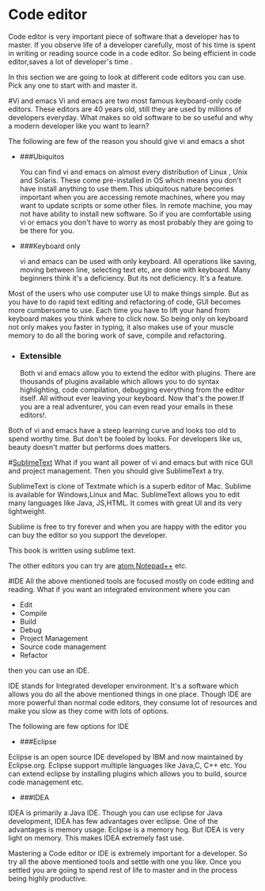 # Code editor
Code editor is very important piece of software that a developer has to master. If you observe life of a developer carefully, most of his time is spent in writing or reading source code in a code editor. So being efficient in code editor,saves a lot of developer's time .

In this section we are going to look at different code editors you can use. Pick any one to start with and master it.

#Vi and emacs
Vi and emacs are two most famous keyboard-only code editors. These editors are 40 years old, still they are used by millions of developers everyday. What makes so old software to be so useful and why a modern developer like you want to learn?

The following are few of the reason you should give vi and emacs a shot

* ###Ubiquitos

    You can find vi and emacs on almost every distribution of Linux , Unix and Solaris. These come pre-installed in OS which means you don't have install anything to use them.This ubiquitous nature becomes important when you are accessing remote machines, where you may want to update scripts or some other files. In remote machine, you may not have ability to install new software. So if you are comfortable using vi or emacs you don't have to worry as most probably they are going to be there for you.

* ###Keyboard only

    vi and emacs can be used with only keyboard. All operations like saving, moving between line, selecting text etc, are done with keyboard. Many beginners think it's a deficiency. But its not deficiency. It's a feature.


Most of the users who use computer use UI to make things simple. But as you have to do rapid text editing and refactoring of code, GUI becomes more cumbersome to use. Each time you have to lift your hand from keyboard makes you think where to click now. So being only on keyboard not only makes you faster in typing, it also makes use of your muscle memory to do all the boring work of save, compile and refactoring.

* ### Extensible

    Both vi and emacs allow you to extend the editor with plugins. There are thousands of plugins available which allows you to do syntax highlighting, code compilation, debugging everything from the editor itself. All without ever leaving your keyboard. Now that's the power.If you are a real adventurer, you can even read your emails in these editors!.

Both of vi and emacs have a steep learning curve and looks too old to spend worthy time. But don't be fooled by looks. For developers like us, beauty doesn't matter but performs does matters.

#[SublimeText](http://www.sublimetext.com/)
What if you want all power of vi and emacs but with nice GUI and project management. Then you should give SublimeText a try.

SublimeText is clone of Textmate which is a superb editor of Mac. Sublime is available for Windows,Linux and Mac. SublimeText allows you to edit many languages like Java, JS,HTML. It comes with great UI and its very lightweight.

Sublime is free to try forever and when you are happy with the editor you can buy the editor so you support the developer.

This book is written using sublime text.

The other editors you can try are [atom](https://atom.io/),[Notepad++](http://notepad-plus-plus.org/) etc.

#IDE
All the above mentioned tools are focused mostly on code editing and reading. What if you want an integrated environment where you can

* Edit
* Compile
* Build
* Debug
* Project Management
* Source code management
* Refactor

then you can use an IDE.

IDE stands for Integrated developer environment. It's a software which allows you do all the above mentioned things in one place. Though IDE are more powerful than normal code editors, they consume lot of resources and make you slow as they come with lots  of options.

The following are few options for IDE

* ###Eclipse

Eclipse is an open source IDE developed by IBM and now maintained by Eclipse.org. Eclipse support multiple languages like Java,C, C++ etc. You can extend eclipse by installing plugins which allows you to build, source code management etc.

* ###IDEA

IDEA is primarily a Java IDE. Though you can use eclipse for Java development, IDEA has few advantages over eclipse. One of the advantages is memory usage. Eclipse is a memory hog. But IDEA is very light on memory. This makes IDEA extremely fast use.


Mastering a Code editor or IDE is extremely important for a developer. So try all the above mentioned tools and settle with one you like. Once you settled you are going to spend rest of life to master and in the process being highly productive.



